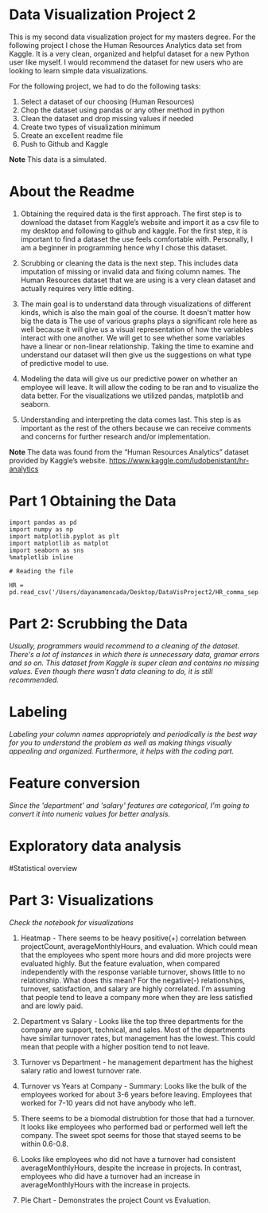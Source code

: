 # Data Visualization Project 2

This is my second data visualization project for my masters degree. For the following project I chose the Human Resources Analytics data set from Kaggle. It is a very clean, organized and helpful dataset for a new Python user like myself. I would recommend the dataset for new users who are looking to learn simple data visualizations. 

For the following project, we had to do the following tasks: 

1. Select a dataset of our choosing (Human Resources)
1. Chop the dataset using pandas or any other method in python
1. Clean the dataset and drop missing values if needed
1. Create two types of visualization minimum
1. Create an excellent readme file
1. Push to Github and Kaggle

**Note** This data is a simulated.

# About the Readme
1. Obtaining the required data is the first approach. The first step is to download the dataset from Kaggle’s website and import it as a csv file to my desktop and following to github and kaggle. For the first step, it is important to find a dataset the use feels comfortable with. Personally, I am a beginner in programming hence why I chose this dataset. 

1.  Scrubbing or cleaning the data is the next step. This includes data imputation of missing or invalid data and fixing column names. The Human Resources dataset that we are using is a very clean dataset and actually requires very little editing. 

1. The main goal is to understand data through visualizations of different kinds, which is also the main goal of the course. It doesn't matter how big the data is  The use of various graphs plays a significant role here as well because it will give us a visual representation of how the variables interact with one another. We will get to see whether some variables have a linear or non-linear relationship. Taking the time to examine and understand our dataset will then give us the suggestions on what type of predictive model to use.

1. Modeling the data will give us our predictive power on whether an employee will leave. It will allow the coding to be ran and to visualize the data better. For the visualizations we utilized pandas, matplotlib and seaborn. 

1. Understanding and interpreting the data comes last. This step is as important as the rest of the others because we can receive comments and concerns for further research and/or implementation. 

**Note** The data was found from the “Human Resources Analytics” dataset provided by Kaggle’s website. https://www.kaggle.com/ludobenistant/hr-analytics

# Part 1 Obtaining the Data

```
import pandas as pd
import numpy as np
import matplotlib.pyplot as plt
import matplotlib as matplot
import seaborn as sns
%matplotlib inline
```

```
# Reading the file

HR = pd.read_csv('/Users/dayanamoncada/Desktop/DataVisProject2/HR_comma_sep.csv')
```

# Part 2: Scrubbing the Data 

*Usually, programmers would recommend to a cleaning of the dataset. There's a lot of instances in which there is unnecessary data, gramar errors and so on. This dataset from Kaggle is super clean and contains no missing values. Even though there wasn't data cleaning to do, it is still recommended.*

# Labeling

*Labeling your column names appropriately and periodically is the best way for you to understand the problem as well as making things visually appealing and organized. Furthermore, it helps with the coding part.*

# Feature conversion 

*Since the 'department' and 'salary' features are categorical, I'm going to convert it into numeric values for better analysis.*

# Exploratory data analysis 
#Statistical overview 


# Part 3: Visualizations
*Check the notebook for visualizations*

1. Heatmap - There seems to be heavy positive(+) correlation between projectCount, averageMonthlyHours, and evaluation. Which could mean that the employees who spent more hours and did more projects were evaluated highly. But the feature evaluation, when compared independently with the response variable turnover, shows little to no relationship. What does this mean? For the negative(-) relationships, turnover, satisfaction, and salary are highly correlated. I'm assuming that people tend to leave a company more when they are less satisfied and are lowly paid.

1. Department vs Salary - Looks like the top three departments for the company are support, technical, and sales. Most of the departments have similar turnover rates, but management has the lowest. This could mean that people with a higher position tend to not leave.

1. Turnover vs Department - he management department has the highest salary ratio and lowest turnover rate.

1. Turnover vs Years at Company - Summary: Looks like the bulk of the employees worked for about 3-6 years before leaving. Employees that worked for 7-10 years did not have anybody who left.

1. There seems to be a biomodal distrubtion for those that had a turnover. It looks like employees who performed bad or performed well left the company. The sweet spot seems for those that stayed seems to be within 0.6-0.8.

1. Looks like employees who did not have a turnover had consistent averageMonthlyHours, despite the increase in projects. In contrast, employees who did have a turnover had an increase in averageMonthlyHours with the increase in projects.

1. Pie Chart - Demonstrates the project Count vs Evaluation. 

